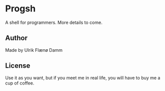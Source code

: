 # Progsh #

A shell for programmers. More details to come.

## Author ##

Made by Ulrik Flænø Damm

## License ##

Use it as you want, but if you meet me in real life, you will have to buy me a cup of coffee.

